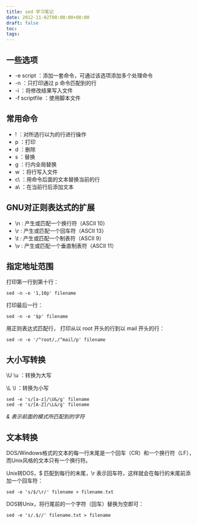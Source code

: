 ```yaml
---
title: sed 学习笔记
date: 2012-11-02T08:00:00+08:00
draft: false
toc:
tags:
---
```



## 一些选项

* -e script ：添加一套命令，可通过该选项添加多个处理命令
* -n ：只打印通过 p 命令匹配到的行
* -i ：将修改结果写入文件
* -f scriptfile ：使用脚本文件

## 常用命令

* ! ：对所选行以为的行进行操作
* p ：打印
* d ：删除
* s ：替换
* g ：行内全局替换
* w ：将行写入文件
* c\ ：用命令后面的文本替换当前的行
* a\ ：在当前行后添加文本

## GNU对正则表达式的扩展

* \n : 产生或匹配一个换行符（ASCII 10）
* \r : 产生或匹配一个回车符（ASCII 13）
* \t : 产生或匹配一个制表符（ASCII 9）
* \v : 产生或匹配一个垂直制表符（ASCII 11）

## 指定地址范围

打印第一行到第十行：
	
	sed -n -e '1,10p' filename

打印最后一行：

	sed -n -e '$p' filename

用正则表达式匹配行，	打印从以 root 开头的行到以 mail 开头的行：

    sed -n -e '/^root/,/^mail/p' filename

## 大小写转换

\U \u ：转换为大写

\L \l ：转换为小写

    sed -e 's/[a-z]/\U&/g' filename
    sed -e 's/[A-Z]/\L&/g' filename

_& 表示前面的模式所匹配到的字符_

## 文本转换

DOS/Windows格式的文本的每一行末尾是一个回车（CR）和一个换行符（LF），而Unix风格的文本只有一个换行符。

Unix转DOS，$ 匹配到每行的末尾，\r 表示回车符，这样就会在每行的末尾前添加一个回车符：

	sed -e 's/$/\r/' filename > filename.txt

DOS转Unix，将行尾前的一个字符（回车）替换为空即可：

	sed -e 's/.$//' filename.txt > filename
